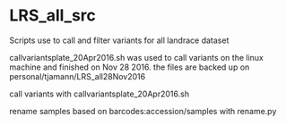 # LRS_all_src

Scripts use to call and filter variants for all landrace dataset

callvariantsplate_20Apr2016.sh was used to call variants on the linux machine and finished on Nov 28 2016. the files are backed up on personal/tjamann/LRS_all28Nov2016

call variants with callvariantsplate_20Apr2016.sh 

rename samples based on barcodes:accession/samples with rename.py